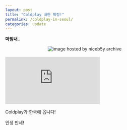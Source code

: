 ```yaml
---
layout: post
title: "Coldplay 내한 확정!"
permalink: /coldplay-in-seoul/
categories: update
---
```

**마침내..**

<div style="text-align: center">
	<img src="https://img.blog.niceb5y.net/coldplay17.jpg" alt="image hosted by niceb5y archive" class="w-full" data-action="zoom">
</div>
<br>
<div class="embed-responsive embed-responsive-16by9">
  <iframe src="https://www.facebook.com/plugins/video.php?href=https%3A%2F%2Fwww.facebook.com%2Fcoldplay%2Fvideos%2F10157791469555253%2F&show_text=0" style="border:none;overflow:hidden" scrolling="no" frameborder="0" allowTransparency="true" allowFullScreen="true"></iframe>
</div>

Coldplay가 한국에 옵니다!

인생 만세!
